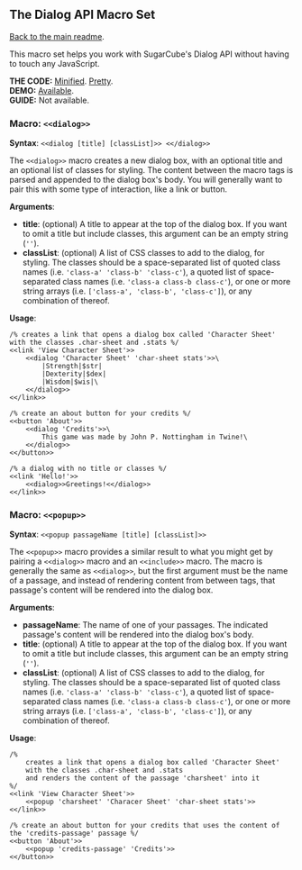 ## The Dialog API Macro Set

[Back to the main readme](./readme.md).

This macro set helps you work with SugarCube's Dialog API without having to touch any JavaScript.

**THE CODE:** [Minified](https://github.com/ChapelR/custom-macros-for-sugarcube-2/blob/master/scripts/minified/dialog-api-macro-set.min.js). [Pretty](https://github.com/ChapelR/custom-macros-for-sugarcube-2/blob/master/scripts/dialog-api-macro-set.js).  
**DEMO:** [Available](http://holylandgame.com/custom-macros.html).  
**GUIDE:** Not available.

### Macro: `<<dialog>>`

**Syntax**: `<<dialog [title] [classList]>> <</dialog>>`

The `<<dialog>>` macro creates a new dialog box, with an optional title and an optional list of classes for styling.  The content between the macro tags is parsed and appended to the dialog box's body.  You will generally want to pair this with some type of interaction, like a link or button.

**Arguments**:

 * **title**: (optional) A title to appear at the top of the dialog box.  If you want to omit a title but include classes, this argument can be an empty string (`''`).
 * **classList**: (optional) A list of CSS classes to add to the dialog, for styling.  The classes should be a space-separated list of quoted class names (i.e. `'class-a' 'class-b' 'class-c'`), a quoted list of space-separated class names (i.e. `'class-a class-b class-c'`), or one or more string arrays (i.e. `['class-a', 'class-b', 'class-c']`), or any combination of thereof.
 
**Usage**:
```
/% creates a link that opens a dialog box called 'Character Sheet' with the classes .char-sheet and .stats %/
<<link 'View Character Sheet'>>
	<<dialog 'Character Sheet' 'char-sheet stats'>>\
		|Strength|$str|
		|Dexterity|$dex|
		|Wisdom|$wis|\
	<</dialog>>
<</link>>

/% create an about button for your credits %/
<<button 'About'>>
	<<dialog 'Credits'>>\
		This game was made by John P. Nottingham in Twine!\
	<</dialog>>
<</button>>

/% a dialog with no title or classes %/
<<link 'Hello!'>>
	<<dialog>>Greetings!<</dialog>>
<</link>>
```

### Macro: `<<popup>>`

**Syntax**: `<<popup passageName [title] [classList]>>`

The `<<popup>>` macro provides a similar result to what you might get by pairing a `<<dialog>>` macro and an `<<include>>` macro.  The macro is generally the same as `<<dialog>>`, but the first argument must be the name of a passage, and instead of rendering content from between tags, that passage's content will be rendered into the dialog box.

**Arguments**:

 * **passageName**: The name of one of your passages.  The indicated passage's content will be rendered into the dialog box's body.
 * **title**: (optional) A title to appear at the top of the dialog box.  If you want to omit a title but include classes, this argument can be an empty string (`''`).
 * **classList**: (optional) A list of CSS classes to add to the dialog, for styling.  The classes should be a space-separated list of quoted class names (i.e. `'class-a' 'class-b' 'class-c'`), a quoted list of space-separated class names (i.e. `'class-a class-b class-c'`), or one or more string arrays (i.e. `['class-a', 'class-b', 'class-c']`), or any combination of thereof.
 
**Usage**:
```
/% 
	creates a link that opens a dialog box called 'Character Sheet' 
	with the classes .char-sheet and .stats
	and renders the content of the passage 'charsheet' into it 
%/
<<link 'View Character Sheet'>>
	<<popup 'charsheet' 'Characer Sheet' 'char-sheet stats'>>
<</link>>

/% create an about button for your credits that uses the content of the 'credits-passage' passage %/
<<button 'About'>>
	<<popup 'credits-passage' 'Credits'>>
<</button>>
```